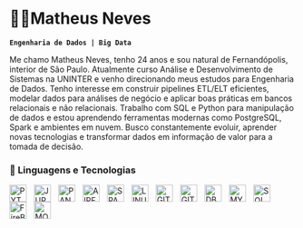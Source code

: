 # 🧑‍💻Matheus Neves
**`Engenharia de Dados | Big Data`**

Me chamo Matheus Neves, tenho 24 anos e sou natural de Fernandópolis, interior de São Paulo. Atualmente curso Análise e Desenvolvimento de Sistemas na UNINTER e venho direcionando meus estudos para Engenharia de Dados. Tenho interesse em construir pipelines ETL/ELT eficientes, modelar dados para análises de negócio e aplicar boas práticas em bancos relacionais e não relacionais. Trabalho com SQL e Python para manipulação de dados e estou aprendendo ferramentas modernas como PostgreSQL, Spark e ambientes em nuvem. Busco constantemente evoluir, aprender novas tecnologias e transformar dados em informação de valor para a tomada de decisão.


### 🤖 Linguagens e Tecnologias

<img  
 align="left" 
 alt="PYTHON"
title="PYTHON" 
 width="30px" 
 style="padding-right: 10px;"
src="https://cdn.jsdelivr.net/gh/devicons/devicon@latest/icons/python/python-original.svg" />


 <img  
 align="left" 
 alt="JUPYTER"
title="JUPYTER" 
 width="30px" 
 style="padding-right: 10px;"
src="https://cdn.jsdelivr.net/gh/devicons/devicon@latest/icons/jupyter/jupyter-original-wordmark.svg" />

 <img  
 align="left" 
 alt="PANDAS"
title="PANDAS" 
 width="30px" 
 style="padding-right: 10px;"
src="https://cdn.jsdelivr.net/gh/devicons/devicon@latest/icons/pandas/pandas-original-wordmark.svg" />



 <img  
 align="left" 
 alt="AIRFLOW"
title="AIRFLOW" 
 width="30px" 
 style="padding-right: 10px;"
src="https://cdn.jsdelivr.net/gh/devicons/devicon@latest/icons/apacheairflow/apacheairflow-original.svg" />
          



<img  
 align="left" 
 alt="SPARK"
title="SPARK" 
 width="30px" 
 style="padding-right: 10px;"
src="https://cdn.jsdelivr.net/gh/devicons/devicon@latest/icons/apachespark/apachespark-original.svg" />
          
          

          
          
          

 <img  
 align="left" 
 alt="LINUX"
title="LINUX" 
 width="30px" 
 style="padding-right: 10px;"
src="https://cdn.jsdelivr.net/gh/devicons/devicon@latest/icons/linux/linux-original.svg" />
          

 <img  
 align="left" 
 alt="GIT"
title="GIT" 
 width="30px" 
 style="padding-right: 10px;"
src="https://cdn.jsdelivr.net/gh/devicons/devicon@latest/icons/git/git-original.svg" />


<img
 align="left" 
 alt="GITHUB"
title="GITHUB" 
 width="30px" 
 style="padding-right: 10px;" 
 src="https://cdn.jsdelivr.net/gh/devicons/devicon@latest/icons/github/github-original.svg" />
 
 <img
 align="left" 
 alt="DBEAVER"
title="DBEAVER" 
 width="30px" 
 style="padding-right: 10px;" 
 src="https://cdn.jsdelivr.net/gh/devicons/devicon@latest/icons/dbeaver/dbeaver-original.svg" />


<img
 align="left" 
 alt="MYSQL"
title="MYSQL" 
 width="30px" 
 style="padding-right: 10px;" 
src="https://cdn.jsdelivr.net/gh/devicons/devicon@latest/icons/mysql/mysql-original-wordmark.svg" />
          



          

<img align="left" 
 alt="SQL Server"
title="SQL Server" 
 width="30px" 
 style="padding-right: 10px;" 
 src="https://cdn.jsdelivr.net/gh/devicons/devicon@latest/icons/microsoftsqlserver/microsoftsqlserver-original.svg" />

             
          
<img align="left" 
 alt="FireBird Database"
title="FireBird Database" 
 width="30px" 
 style="padding-right: 10px;"
 src="https://cdn.jsdelivr.net/gh/devicons/devicon@latest/icons/firebird/firebird-original.svg" />
 
 
<img
 align="left" 
 alt="MONGODB"
title="MONGODB" 
 width="30px" 
 style="padding-right: 10px;" 
src="https://cdn.jsdelivr.net/gh/devicons/devicon@latest/icons/mongodb/mongodb-original-wordmark.svg" />
